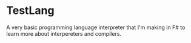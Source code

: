 # TestLang

A very basic programming language interpreter that I'm making in F# to learn more about interpereters and compilers.
